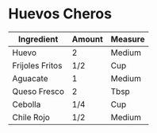 # Huevos Cheros

| Ingredient | Amount | Measure |
| ---------- | ------ | ------- |
| Huevo | 2 | Medium |
| Frijoles Fritos | 1/2 | Cup |
| Aguacate | 1 | Medium |
| Queso Fresco | 2 | Tbsp |
| Cebolla | 1/4 | Cup |
| Chile Rojo | 1/2 | Medium |
